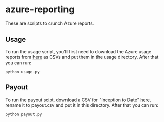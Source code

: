 # azure-reporting
These are scripts to crunch Azure reports.  

## Usage
To run the usage script, you'll first need to download the Azure usage reports from [here](https://cloudpartner.azure.com/#insights/ordersandusage) as CSVs and put them in the usage directory.  After that you can run:

    python usage.py

## Payout
To run the payout scipt, download a CSV for "Inception to Date" [here](https://cloudpartner.azure.com/#insights/payout), rename it to payout.csv and put it in this directory.  After that you can run:

    python payout.py
